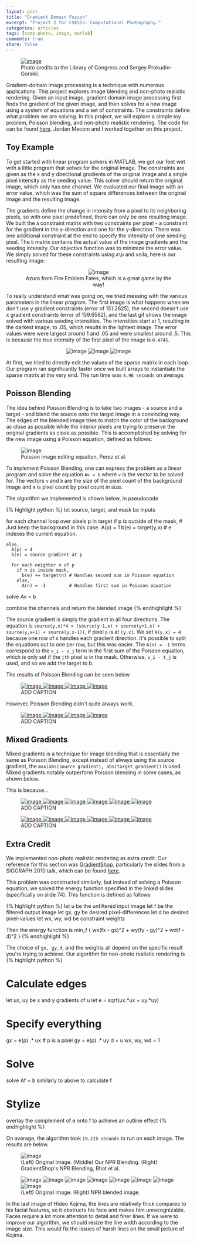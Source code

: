 ```yaml
---
layout: post
title: "Gradient Domain Fusion"
excerpt: "Project 2 for CSE555: Computational Photography."
categories: articles
tags: [comp-photo, image, matlab]
comments: true
share: false
---
```


<figure>
    <a href="/images/image_pyramids/00345u_color_2_preview.png" alt="image"><img src="/images/image_pyramids/00345u_color_2_preview.png" alt="image"></a>
    <figcaption>Photo credits to the Library of Congress and Sergey Prokudin-Gorskii.</figcaption>
</figure>

Gradient-domain image processing is a technique with numerous applications. This project explores image blending and non-photo realistic rendering. Given an input image, gradient domain image processing first finds the gradient of the given image, and then solves for a new image using a system of equations and a set of constraints. The constraints define what problem we are solving. In this project, we will explore a simple toy problem, Poisson blending, and non-photo realistic rendering. The code for can be found [here](https://github.com/jmecom/gradient-domain-fusion). Jordan Mecom and I worked together on this project.

## Toy Example

To get started with linear program solvers in MATLAB, we got our feet wet with a little program that solves for the original image. The constraints are given as the x and y directional gradients of the original image and a single pixel intensity as the seeding value. This solver should return the original image, which only has one channel. We evaluated our final image with an error value, which was the sum of square differences between the original image and the resulting image.

The gradients define the change in intensity from a pixel to its neighboring pixels, so with one pixel predefined, there can only be one resulting image. We built the `A` constraint matrix with two constraints per pixel - a constraint for the gradient in the x-direction and one for the y-direction. There was one additional constraint at the end to specify the intensity of one seeding pixel. The `b` matrix contains the actual value of the image gradients and the seeding intensity. Our objective function was to minimize the error value. We simply solved for these constraints using `A\b` and voila, here is our resulting image:

<center>
    <figure>
        <img src="/images/gradient_domain_fusion/toy1.png" alt="image">
        <figcaption>
            Azura from Fire Emblem Fates, which is a great game by the way!
        </figcaption>
    </figure>
</center>

To really understand what was going on, we tried messing with the various parameters in the linear program. The first image is what happens when we don't use y gradient constraints (error of 151.2625), the second doesn't use x gradient constraints (error of 159.6582), and the last gif shows the image solved with various seeding intensities. The intensities start at 1, resulting in the darkest image, to .05, which results in the lightest image. The error values were were largest around 1 and .05 and were smallest around .5. This is because the true intensity of the first pixel of the image is `0.4745`.

<center>
    <figure>
        <img src="/images/gradient_domain_fusion/toy_no_y.png" alt="image">
        <img src="/images/gradient_domain_fusion/toy_no_x.png" alt="image">
        <img src="/images/gradient_domain_fusion/toy.gif" alt="image">
    </figure>
</center>

At first, we tried to directly edit the values of the sparse matrix in each loop. Our program ran significantly faster once we built arrays to instantiate the sparse matrix at the very end. The run time was `4.96 seconds` on average.

## Poisson Blending

The idea behind Poisson Blending is to take two images - a source and a target - and blend the source onto the target image in a convincing way. The edges of the blended image tries to match the color of the background as close as possible while the interior pixels are trying to preserve the original gradients as close as possible. This is accomplished by solving for the new image using a Poisson equation, defined as follows:

<figure>
    <img src="/images/gradient_domain_fusion/poisson_eq.png" alt="image">
    <figcaption>
        Poisson image editing equation, Perez et al.
    </figcaption>
</figure>

To implement Poisson Blending, one can express the problem as a linear program and solve the equation `Av = b` where `v` is the vector to be solved for. The vectors `v` and `b` are the size of the pixel count of the background image and `A` is pixel count by pixel count in size.

The algorithm we implemented is shown below, in pseudocode

{% highlight python %}
let source, target, and mask be inputs

for each channel
  loop over pixels p in target
    if p is outside of the mask,
      # Just keep the background in this case.
      A(p) = 1
      b(e) = target(y,x)  # e indexes the current equation.

    else,
      A(p) = 4
      b(e) = source gradient at p

      for each neighbor n of p
        if n is inside mask,
          b(e) += target(n) # Handles second sum in Poisson equation
        else,
          A(n) = -1         # Handles first sum in Poisson equation
  solve Av = b

combine the channels and return the blended image
{% endhighlight %}

The source gradient is simply the gradient in all four directions. The equation is `source(y,x)*4 + (source(y-1,x) + source(y+1,x) + source(y,x+1) + source(y,x-1))`, if pixel `p` is at `(y,x)`. We set `A(y,x) = 4` because one row of `A` handles each gradient direction. It's possible to split the equations out to one per row, but this was easier. The `A(n) = -1` terms correspond to the `v_i - v_j` term in the first sum of the Poisson equation, which is only set if the `jth` pixel is in the mask. Otherwise, `v_i - t_j` is used, and so we add the target to b.

The results of Poisson Blending can be seen below

<figure class="half">
    <a href="/images/gradient_domain_fusion/poisson/shibablack.jpg" alt="image">
        <img src="/images/gradient_domain_fusion/poisson/shibablack.jpg" alt="image">
    </a>
    <a href="/images/gradient_domain_fusion/poisson/SR71_crew.jpg" alt="image">
        <img src="/images/gradient_domain_fusion/poisson/SR71_crew.jpg" alt="image">
    </a>
    <a href="/images/gradient_domain_fusion/poisson/blackbird_overlay.png" alt="image">
        <img src="/images/gradient_domain_fusion/poisson/blackbird_overlay.png" alt="image">
    </a>
    <a href="/images/gradient_domain_fusion/poisson/blackbird.png" alt="image">
        <img src="/images/gradient_domain_fusion/poisson/blackbird.png" alt="image">
    </a>
    <figcaption>ADD CAPTION</figcaption>
</figure>

However, Poisson Blending didn't quite always work.

<figure class="half">
    <a href="/images/gradient_domain_fusion/poisson/shibablack.jpg" alt="image">
        <img src="/images/gradient_domain_fusion/poisson/shibablack.jpg" alt="image">
    </a>
    <a href="/images/gradient_domain_fusion/poisson/SR71_crew.jpg" alt="image">
        <img src="/images/gradient_domain_fusion/poisson/SR71_crew.jpg" alt="image">
    </a>
    <a href="/images/gradient_domain_fusion/poisson/blackbird_overlay.png" alt="image">
        <img src="/images/gradient_domain_fusion/poisson/blackbird_overlay.png" alt="image">
    </a>
    <a href="/images/gradient_domain_fusion/poisson/blackbird.png" alt="image">
        <img src="/images/gradient_domain_fusion/poisson/blackbird.png" alt="image">
    </a>
    <figcaption>ADD CAPTION</figcaption>
</figure>

## Mixed Gradients

Mixed gradients is a technique for image blending that is essentially the same as Poisson Blending, except instead of always using the source gradient, the `max(abs(source gradient), abs(target gradient))` is used. Mixed gradients notably outperform Poisson blending in some cases, as shown below.

This is because...

<figure class="half">
    <a href="/images/gradient_domain_fusion/washu.jpg" alt="image">
        <img src="/images/gradient_domain_fusion/washu_preview.png" alt="image">
    </a>
    <a href="/images/gradient_domain_fusion/rainbow.jpg" alt="image">
        <img src="/images/gradient_domain_fusion/rainbow_preview.png" alt="image">
    </a>
    <a href="/images/gradient_domain_fusion/washu_mask.png" alt="image">
        <img src="/images/gradient_domain_fusion/washu_mask.png" alt="image">
    </a>
    <a href="/images/gradient_domain_fusion/washu_overlay.png" alt="image">
        <img src="/images/gradient_domain_fusion/washu_overlay.png" alt="image">
    </a>
    <a href="/images/gradient_domain_fusion/washu_mixed.png" alt="image">
        <img src="/images/gradient_domain_fusion/washu_mixed.png" alt="image">
    </a>
    <a href="/images/gradient_domain_fusion/washu_poisson.png" alt="image">
        <img src="/images/gradient_domain_fusion/washu_poisson.png" alt="image">
    </a>
    <figcaption>ADD CAPTION</figcaption>
</figure>

<figure class="half">
    <a href="/images/gradient_domain_fusion/brick-wall.jpg" alt="image">
        <img src="/images/gradient_domain_fusion/brick-wall.jpg" alt="image">
    </a>
    <a href="/images/gradient_domain_fusion/dd_resize.png" alt="image">
        <img src="/images/gradient_domain_fusion/dd_resize.png" alt="image">
    </a>
    <a href="/images/gradient_domain_fusion/text_mask.png" alt="image">
        <img src="/images/gradient_domain_fusion/text_mask.png" alt="image">
    </a>
    <a href="/images/gradient_domain_fusion/text_overlay.png" alt="image">
        <img src="/images/gradient_domain_fusion/text_overlay.png" alt="image">
    </a>
    <a href="/images/gradient_domain_fusion/text_mixed.png" alt="image">
        <img src="/images/gradient_domain_fusion/text_mixed.png" alt="image">
    </a>
    <a href="/images/gradient_domain_fusion/text_poisson.png" alt="image">
        <img src="/images/gradient_domain_fusion/text_poisson.png" alt="image">
    </a>
    <figcaption>ADD CAPTION</figcaption>
</figure>

## Extra Credit

We implemented non-photo realistic rendering as extra credit. Our reference for this section was [GradientShop](http://grail.cs.washington.edu/projects/gradientshop/), particularly the slides from a SIGGRAPH 2010 talk, which can be found [here](http://grail.cs.washington.edu/projects/gradientshop/).

This problem was constructed similarly, but instead of solving a Poisson equation, we solved the energy function specified in the linked slides (specifically on slide 74). This function is defined as follows

{% highlight python %}
let u be the unfiltered input image
let f be the filtered output image
let gx, gy be desired pixel-differences
let d be desired pixel-values
let wx, wy, wd be constraint weights

Then the energy function is
min_f { wx(fx - gx)^2 + wy(fy - gy)^2 + wd(f - d)^2 }
{% endhighlight %}

The choice of `gx, gy`, `d`, and the weights all depend on the specific result you're trying to achieve. Our algorithm for non-photo realistic rendering is
{% highlight python %}
# Calculate edges
let ux, uy be x and y gradients of u
let e = sqrt(ux.*ux + uy.*uy)

# Specify everything
gx = e(p) .* ux   # p is a pixel
gy = e(p) .* uy
d = u
wx, wy, wd = 1

# Solve
solve Af = b similarly to above to calculate f

# Stylize
overlay the complement of e onto f to achieve an outline effect
{% endhighlight %}

On average, the algorithm took `19.215 seconds` to run on each image. The results are below.

<figure class="thirds">
    <img src="/images/gradient_domain_fusion/baseballwow.png" alt="image">
    <figcaption>
        (Left) Original Image.  (Middle) Our NPR Blending.  (Right) GradientShop's NPR Blending, Bhat et al.
    </figcaption>
</figure>

<figure class="half">
    <img src="/images/gradient_domain_fusion/flower.png" alt="image">
    <img src="/images/gradient_domain_fusion/flower_npr.png" alt="image">
    <img src="/images/gradient_domain_fusion/sf.png" alt="image">
    <img src="/images/gradient_domain_fusion/sf_npr.png" alt="image">
    <img src="/images/gradient_domain_fusion/rilafood.png" alt="image">
    <img src="/images/gradient_domain_fusion/rilafood_npr.png" alt="image">
    <img src="/images/gradient_domain_fusion/kojima.png" alt="image">
    <img src="/images/gradient_domain_fusion/kojima_npr.png" alt="image">
    <figcaption>
        (Left) Original image.  (Right) NPR blended image.
    </figcaption>
</figure>

In the last image of Hideo Kojima, the lines are relatively thick compares to his facial features, so it obstructs his face and makes him unrecognizable. Faces require a lot more attention to detail and finer lines. If we were to improve our algorithm, we should resize the line width according to the image size. This would fix the issues of harsh lines on the small picture of Kojima.